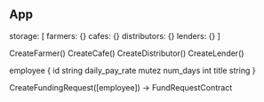 App
------------

storage: [
  farmers: {}
  cafes: {}
  distributors: {}
  lenders: {}
]

CreateFarmer()
CreateCafe()
CreateDistributor()
CreateLender()

employee {
    id string
    daily_pay_rate mutez
    num_days int
    title string
}

CreateFundingRequest([employee]) -> FundRequestContract
